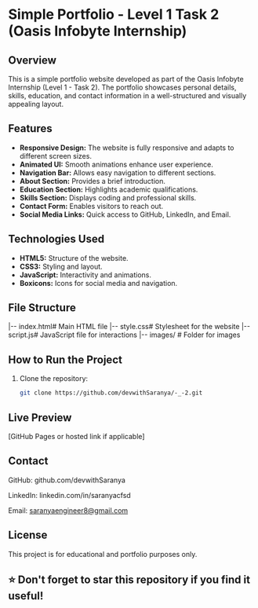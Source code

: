 # Simple Portfolio - Level 1 Task 2 (Oasis Infobyte Internship)

## Overview

This is a simple portfolio website developed as part of the Oasis Infobyte Internship (Level 1 - Task 2). The portfolio showcases personal details, skills, education, and contact information in a well-structured and visually appealing layout.

## Features

- **Responsive Design:** The website is fully responsive and adapts to different screen sizes.
- **Animated UI:** Smooth animations enhance user experience.
- **Navigation Bar:** Allows easy navigation to different sections.
- **About Section:** Provides a brief introduction.
- **Education Section:** Highlights academic qualifications.
- **Skills Section:** Displays coding and professional skills.
- **Contact Form:** Enables visitors to reach out.
- **Social Media Links:** Quick access to GitHub, LinkedIn, and Email.

## Technologies Used

- **HTML5:** Structure of the website.
- **CSS3:** Styling and layout.
- **JavaScript:** Interactivity and animations.
- **Boxicons:** Icons for social media and navigation.

## File Structure
|-- index.html# Main HTML file 
|-- style.css# Stylesheet for the website 
|-- script.js# JavaScript file for interactions 
|-- images/ # Folder for images


## How to Run the Project

1. Clone the repository:
   ```bash
   git clone https://github.com/devwithSaranya/-_-2.git

## Live Preview
[GitHub Pages or hosted link if applicable]

## Contact
GitHub: github.com/devwithSaranya

LinkedIn: linkedin.com/in/saranyacfsd

Email: saranyaengineer8@gmail.com

## License
This project is for educational and portfolio purposes only.

## ⭐ Don't forget to star this repository if you find it useful!


